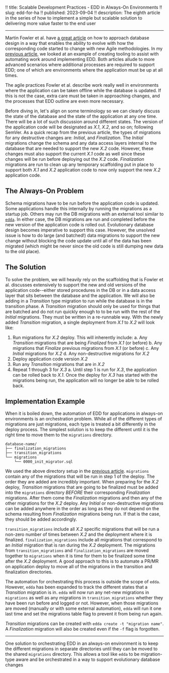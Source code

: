 !! title: Scalable Development Practices - EDD in Always-On Environments
!! slug: edd-for-ha
!! published: 2023-09-04
!! description: The eighth article in the series of how to implement a simple but scalable solution to delivering more value faster to the end user

---

Martin Fowler et al. have [a great article](https://martinfowler.com/articles/evodb.html) on how to approach database
design in a way that enables the ability to evolve with how the corresponding code started to change with new Agile
methodologies. In my [previous article](./posts/scalable-dev-edd), we looked at an example of
creating tooling to assist with automating work around implementing EDD. Both articles allude to more advanced scenarios
where additional processes are required to support EDD; one of which are environments where the application must be up
at all times.

The agile practices Fowler et al. describe work really well in environments where the application can be taken offline
while the database is updated. If this is not the case, extra care must be taken in approaching changes, and the
processes that EDD outline are even more necessary.

Before diving in, let's align on some terminology so we can clearly discuss the state of the database and the state of
the application at any one time. There will be a lot of such discussion around different states. The version of the
application code will be designated as *X.1*, *X.2*, and so on; following SemVer. As a quick recap from the previous
article, the types of migrations for any destructive changes are: _Initial_, and _Finalization_. The _Initial_
migrations change the schema and any data access layers internal to the database that are needed to support the new
*X.2* code. However, these changes must also support the current *X.1* code as well since these changes will be run
before deploying out the *X.2* code. _Finalization_ migrations are run to clean up any temporary scaffolding put in
place to support both *X.1* and *X.2* application code to now only support the new *X.2* application code.


## The Always-On Problem

Schema migrations have to be run before the application code is updated. Some applications handle this internally by
running the migrations as a startup job. Others may run the DB migrations with an external tool similar to
[`edda`](https://github.com/joseph-flinn/site/tree/main/data/tools/edda). In either case, the DB migrations are run and
completed before the new version of the application code is rolled out. Evolutionary database design becomes imperative
to support this case. However, the unsolved issue is how to do large (and batched!) data migrations to support the new
change without blocking the code update until all of the data has been migrated (which might be never since the old code
is still dumping new data to the old place).


## The Solution

To solve the problem, we will heavily rely on the scaffolding that is Fowler et al. discusses extensively to support the
new and old versions of the application code--either stored procedures in the DB or in a data access layer that sits
between the database and the application. We will also be adding in a _Transition_ type migration to run while the
database is in the transition phase. A _Transition_ migration should only be used for things that are batched and do not
run quickly enough to to be run with the rest of the _Initial_ migrations. They must be written in a re-runnable way.
With the newly added _Transition_ migration, a single deployment from *X.1* to *X.2* will look like:

1. Run migrations for *X.2* deploy. This will inherently include:
    a. Any _Transition_ migrations that are being _Finalized_ from *X.1* (or before)
    b. Any migrations that _Finalize_ previous migrations from *X.1* (or before)
    c. Any _Initial_ migrations for *X.2*
    d. Any non-destructive migrations for *X.2*
2. Deploy application code version *X.2*
3. Run any _Transition_ migrations that are in *X.2*
4. Repeat 1 through 3 for *X.3*
    a. Until step 1 is run for *X.3*, the application can be rolled back to *X.1*. Once the deploy for *X.3* has
    started with the migrations being run, the application will no longer be able to be rolled back.


## Implementation Example

When it is boiled down, the automation of EDD for applications in always-on environments is an orchestration problem.
While all of the different types of migrations are just migrations, each type is treated a bit differently in the
deploy process. The simplest solution is to keep the different until it is the right time to move them to the
`migrations` directory.

```
database-name/
├── finalization_migrations
├── transition_migrations
└── migrations
    └── 0000_init_migrator.sql
```

We used the above directory setup in the [previous article](./posts/scalable-dev-edd).
`migrations` contain any of the migrations that will be run in step 1 of the deploy. The order they are added are
incredibly important. When preparing for the *X.2* deploy, _Transition_ migrations that are going to be finalized must be
added into the `migrations` directory _*BEFORE*_ their corresponding _Finalization_ migrations. After them come the
_Finalization_ migrations and then any of the other migrations for the *X.2* deploy. Any _Initial_ or non-destructive
migrations can be added anywhere in the order as long as they do not depend on the schema resulting from _Finalization_
migrations being run. If that is the case, they should be added accordingly.

`transition_migrations` include all *X.2* specific migrations that will be run a non-zero number of times between *X.2*
and the deployment where it is finalized. `finalization_migrations` include all migrations that correspond to an
_Initial_ migration that is ran during the *X.2* deployment. The migrations from `transition_migrations` and
`finalization_migrations` are moved together to `migrations` when it is time for them to be finalized some time after
the *X.2* deployment. A good approach to this is to automate a PR/MR on application deploy to move all of the migrations
in the transition and finalization directories.

The automation for orchestrating this process is outside the scope of `edda`. However, `edda` has been expanded to track
the different states that a _Transition_ migration is in. `edda` will now run any net-new migrations in `migrations` as
well as any migrations in `transition_migrations` whether they have been run before and logged or not. However, when
those migrations are moved (manually or with some external automation), `edda` will run it one last time and set the
migrations table flag to prevent it from being run again.

_Transition_ migrations can be created with `edda create -t "migration name"`. A _Finalization_ migration will also be
created even if the `-f` flag is forgotten.

---

One solution to orchestrating EDD in an always-on environment is to keep the different migrations in separate
directories until they can be moved to the shared `migrations` directory. This allows a tool like `edda` to be
migration-type aware and be orchestrated in a way to support evolutionary database changes

